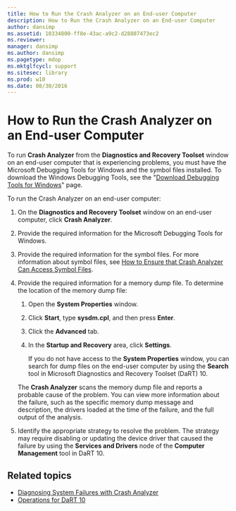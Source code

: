 ```yaml
---
title: How to Run the Crash Analyzer on an End-user Computer
description: How to Run the Crash Analyzer on an End-user Computer
author: dansimp
ms.assetid: 10334800-ff8e-43ac-a9c2-d28807473ec2
ms.reviewer: 
manager: dansimp
ms.author: dansimp
ms.pagetype: mdop
ms.mktglfcycl: support
ms.sitesec: library
ms.prod: w10
ms.date: 08/30/2016
---
```


# How to Run the Crash Analyzer on an End-user Computer

To run **Crash Analyzer** from the **Diagnostics and Recovery Toolset** window on an end-user computer that is experiencing problems, you must have the Microsoft Debugging Tools for Windows and the symbol files installed. To download the Windows Debugging Tools, see the "[Download Debugging Tools for Windows](https://docs.microsoft.com/windows-hardware/drivers/debugger/debugger-download-tools)" page.

To run the Crash Analyzer on an end-user computer:

1. On the **Diagnostics and Recovery Toolset** window on an end-user computer, click **Crash Analyzer**.

2. Provide the required information for the Microsoft Debugging Tools for Windows.

3. Provide the required information for the symbol files. For more information about symbol files, see [How to Ensure that Crash Analyzer Can Access Symbol Files](how-to-ensure-that-crash-analyzer-can-access-symbol-files-dart-10.md).

4. Provide the required information for a memory dump file. To determine the location of the memory dump file:

    1. Open the **System Properties** window.

    2. Click **Start**, type **sysdm.cpl**, and then press **Enter**.

    3. Click the **Advanced** tab.

    4. In the **Startup and Recovery** area, click **Settings**.

        If you do not have access to the **System Properties** window, you can search for dump files on the end-user computer by using the **Search** tool in Microsoft Diagnostics and Recovery Toolset (DaRT) 10.

    The **Crash Analyzer** scans the memory dump file and reports a probable cause of the problem. You can view more information about the failure, such as the specific memory dump message and description, the drivers loaded at the time of the failure, and the full output of the analysis.

5. Identify the appropriate strategy to resolve the problem. The strategy may require disabling or updating the device driver that caused the failure by using the **Services and Drivers** node of the **Computer Management** tool in DaRT 10.

## Related topics

- [Diagnosing System Failures with Crash Analyzer](diagnosing-system-failures-with-crash-analyzer-dart-10.md)
- [Operations for DaRT 10](operations-for-dart-10.md)
